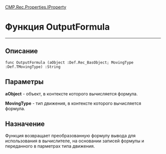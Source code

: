 ﻿---
Link: CMP.Rec.Properties.IProperty.@OutputFormula
---

<!---  Навигация
[Имя проекта](#) :
-->
[CMP.Rec.Properties.IProperty](Default)

# Функция OutputFormula
---

## Описание

    func OutputFormula (aObject :Def.Rec_BasObject; MovingType :Def.TMovingType) :String

## Параметры

**aObject** - объект, в контексте которого вычисляется формула.

**MovingType** - тип движения, в контексте которого вычисляется формула.
<!--
## Аргументы{#Args}

### Аргумент1

Описание аргумента 1
-->

## Назначение

Функция возвращает преобразованную формулу вывода для использования в вычислителе, на основании записей формулы и переданного в парметрах типа движения.

<!--
## Пример

    OutputFormula...
-->

